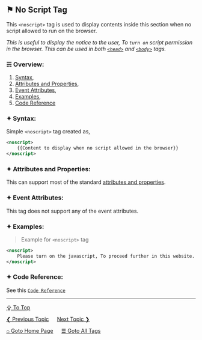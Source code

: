 ## &#9873; No Script Tag
This `<noscript>` tag is used to display contents inside this section when no script allowed to run on the browser.

*This is useful to display the notice to the user, To `turn on` script permission in the browser. This can be used in both [`<head>`](./head-tag.md) and [`<body>`](./body-tag.md) tags.*

### &#9780; Overview:
1. [Syntax](#-syntax),
2. [Attributes and Properties](#-attributes-and-properties),
3. [Event Attributes](#-event-attributes),
4. [Examples](#-examples),
5. [Code Reference](#-code-reference)

### &#10022; Syntax:

Simple `<noscript>` tag created as, 
```xml
<noscript>
	{{Content to display when no script allowed in the browser}}
</noscript>
```

### &#10022; Attributes and Properties:
This can support most of the standard [attributes and properties](../docs/attributes-and-properties.md).

### &#10022; Event Attributes:
This tag does not support any of the event attributes.

### &#10022; Examples:
> Example for `<noscript>` tag
```xml
<noscript>
	Please turn on the javascript, To proceed further in this website.
</noscript>
```

### &#10022; Code Reference:

See this [`Code Reference`](../code/noscript-tag.html)

---
[&#8682; To Top](#-no-script-tag)

[&#10094; Previous Topic](./nav-tag.md) &emsp; [Next Topic &#10095;](./object-tag.md)

[&#8962; Goto Home Page](../README.md) &emsp; [&#9776; Goto All Tags](../all-tags.md)
